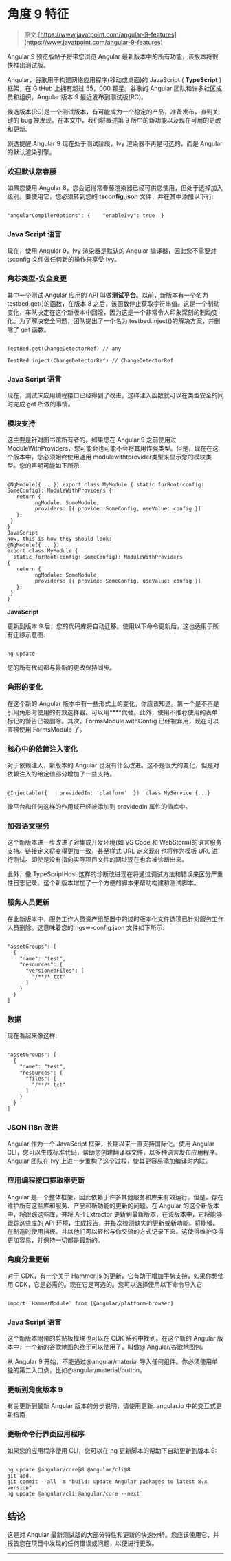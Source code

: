 # 角度 9 特征

> 原文:[https://www.javatpoint.com/angular-9-features](https://www.javatpoint.com/angular-9-features)

Angular 9 预览版帖子将带您浏览 Angular 最新版本中的所有功能，该版本将很快推出测试版。

Angular，谷歌用于构建网络应用程序(移动或桌面)的 JavaScript ( **TypeScript** )框架，在 GitHub 上拥有超过 55，000 颗星。谷歌的 Angular 团队和许多社区成员和组织，Angular 版本 9 最近发布到测试版(RC)。

候选版本(RC)是一个测试版本，有可能成为一个稳定的产品，准备发布，直到关键的 bug 被发现。在本文中，我们将概述第 9 版中的新功能以及现在可用的更改和更新。

剧透提醒:Angular 9 现在处于测试阶段，Ivy 渲染器不再是可选的，而是 Angular 的默认渲染引擎。

### 欢迎默认常春藤

如果您使用 Angular 8，您会记得常春藤渲染器已经可供您使用，但处于选择加入级别。要使用它，您必须转到您的 **tsconfig.json** 文件，并在其中添加以下行:

```

"angularCompilerOptions": {    "enableIvy": true  }

```

### Java Script 语言

现在，使用 Angular 9，Ivy 渲染器是默认的 Angular 编译器，因此您不需要对 tsconfig 文件做任何新的操作来享受 Ivy。

### 角芯类型-安全变更

其中一个测试 Angular 应用的 API 叫做**测试平台**。以前，新版本有一个名为 testbed.get()的函数，在版本 8 之后，该函数停止获取字符串值。这是一个制动变化，车队决定在这个新版本中回滚，因为这是一个非常令人印象深刻的制动变化。为了解决安全问题，团队提出了一个名为 testbed.inject()的解决方案，并删除了 get 函数。

```

TestBed.get(ChangeDetectorRef) // any

TestBed.inject(ChangeDetectorRef) // ChangeDetectorRef

```

### Java Script 语言

现在，测试床应用编程接口已经得到了改进，这样注入函数就可以在类型安全的同时完成 get 所做的事情。

### 模块支持

这主要是针对图书馆所有者的。如果您在 Angular 9 之前使用过 ModuleWithProviders，您可能会也可能不会将其用作强类型。但是，现在在这个版本中，您必须始终使用通用 modulewithtprovider<t>类型来显示您的模块类型。您的声明可能如下所示:</t>

```

@NgModule({ ...}) export class MyModule { static forRoot(config: SomeConfig): ModuleWithProviders {  
   return {  
         ngModule: SomeModule,  
         providers: [{ provide: SomeConfig, useValue: config }]  
   };  
 }  
}
JavaScript
Now, this is how they should look:
@NgModule({ ...})  
export class MyModule {  
  static forRoot(config: SomeConfig): ModuleWithProviders  
{  
   return {  
         ngModule: SomeModule,  
         providers: [{ provide: SomeConfig, useValue: config }]  
   };  
 }  
}

```

**JavaScript**

更新到版本 9 后，您的代码库将自动迁移。使用以下命令更新后，这也适用于所有迁移示意图:

```

ng update

```

您的所有代码都与最新的更改保持同步。

### 角形的变化

在这个新的 Angular 版本中有一些形式上的变化，你应该知道。第一个是不再是引用角形时使用的有效选择器。可以用**<ng-form></ng-form>**代替。此外，使用不推荐使用的表单标记的警告已被删除。其次，FormsModule.withConfig 已经被弃用，现在可以直接使用 FormsModule 了。

### 核心中的依赖注入变化

对于依赖注入，新版本的 Angular 也没有什么改进。这不是很大的变化，但是对依赖注入的给定值部分增加了一些支持。

```

@Injectable({    providedIn: 'platform'  })  class MyService {...}

```

像平台和任何这样的作用域已经被添加到 providedIn 属性的值库中。

### 加强语文服务

这个新版本进一步改进了对集成开发环境(如 VS Code 和 WebStorm)的语言服务支持。链接定义将变得更加一致，甚至样式 URL 定义现在也将作为模板 URL 进行测试。即使是没有指向实际项目文件的网址现在也会被诊断出来。

此外，像 TypeScriptHost 这样的诊断改进现在将通过调试方法和错误来区分严重性日志记录。这个新版本增加了一个方便的脚本来帮助构建和测试脚本。

### 服务人员更新

在此新版本中，服务工作人员资产组配置中的过时版本化文件选项已针对服务工作人员删除。这意味着您的 ngsw-config.json 文件如下所示:

```

"assetGroups": [  
  {  
    "name": "test",  
    "resources": {  
      "versionedFiles": [  
        "/**/*.txt"  
      ]  
    }  
  }  
]

```

### 数据

现在看起来像这样:

```

"assetGroups": [  
  {  
    "name": "test",  
    "resources": {  
      "files": [  
        "/**/*.txt"  
      ]  
    }  
  }  
]

```

### JSON i18n 改进

Angular 作为一个 JavaScript 框架，长期以来一直支持国际化。使用 Angular CLI，您可以生成标准代码，帮助您创建翻译器文件，以多种语言发布应用程序。Angular 团队在 Ivy 上进一步重构了这个过程，使其更容易添加编译时内联。

### 应用编程接口提取器更新

Angular 是一个整体框架，因此依赖于许多其他服务和库来有效运行。但是，存在维护所有这些库和服务、产品和新功能的更新的问题。在 Angular 的这个新版本中，将跟踪这些库，并将 API Extractor 更新到最新版本，在该版本中，它将能够跟踪这些库的 API 环境，生成报告，并每次检测缺失的更新或新功能。将能够。在制造时使用挡板。并以他们可以轻松与你交流的方式记录下来。这使得维护变得更加容易，并保持一切都是最新的。

### 角度分量更新

对于 CDK，有一个关于 Hammer.js 的更新，它有助于增加手势支持，如果你想使用 CDK，它是必需的。现在它是可选的。您可以选择使用以下命令导入它:

```

import `HammerModule` from [@angular/platform-browser]

```

### Java Script 语言

这个新版本附带的剪贴板模块也可以在 CDK 系列中找到。在这个新的 Angular 版本中，一个新的谷歌地图包终于可以使用了，叫做@ Angular/谷歌地图包。

从 Angular 9 开始，不能通过@angular/material 导入任何组件。你必须使用单独的第二入口点，比如@angular/material/button。

### 更新到角度版本 9

有关更新到最新 Angular 版本的分步说明，请使用更新. angular.io 中的交互式更新指南

### 更新命令行界面应用程序

如果您的应用程序使用 CLI，您可以在 ng 更新脚本的帮助下自动更新到版本 9:

```

ng update @angular/core@8 @angular/cli@8  
git add.  
git commit --all -m "build: update Angular packages to latest 8.x version"  
ng update @angular/cli @angular/core --next`

```

## 结论

这是对 Angular 最新测试版的大部分特性和更新的快速分析。您应该使用它，并报告您在项目中发现的任何错误或问题，以便进行更改。

* * *